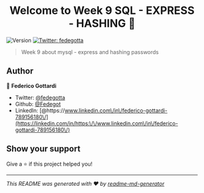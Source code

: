 <h1 align="center">Welcome to Week 9 SQL - EXPRESS - HASHING  👋</h1>
<p>
  <img alt="Version" src="https://img.shields.io/badge/version-1.0-blue.svg?cacheSeconds=2592000" />
  <a href="https://twitter.com/fedegotta" target="_blank">
    <img alt="Twitter: fedegotta" src="https://img.shields.io/twitter/follow/fedegotta.svg?style=social" />
  </a>
</p>

> Week 9 about mysql - express and hashing passwords

## Author

👤 **Federico Gottardi**

* Twitter: [@fedegotta](https://twitter.com/fedegotta)
* Github: [@Fedegot](https://github.com/Fedegot)
* LinkedIn: [@https:\/\/www.linkedin.com\/in\/federico-gottardi-789156180\/](https://linkedin.com/in/https:\/\/www.linkedin.com\/in\/federico-gottardi-789156180\/)

## Show your support

Give a ⭐️ if this project helped you!

***
_This README was generated with ❤️ by [readme-md-generator](https://github.com/kefranabg/readme-md-generator)_